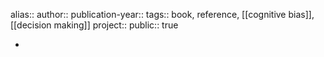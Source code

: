 alias::
author::
publication-year::
tags:: book, reference, [[cognitive bias]], [[decision making]] 
project:: 
public:: true

-